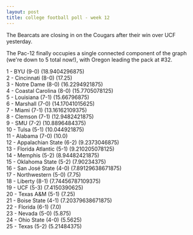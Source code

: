 ```yaml
---
layout: post
title: college football poll - week 12
---
```


The Bearcats are closing in on the Cougars after their win over UCF
yesterday.

The Pac-12 finally occupies a single connected component of the graph
(we're down to 5 total now!), with Oregon leading the pack at #32.

1 - BYU (9-0) (18.9404296875)  
2 - Cincinnati (8-0) (17.25)  
3 - Notre Dame (8-0) (16.2294921875)  
4 - Coastal Carolina (8-0) (15.7705078125)  
5 - Louisiana (7-1) (15.66796875)  
6 - Marshall (7-0) (14.17041015625)  
7 - Miami (7-1) (13.16162109375)  
8 - Clemson (7-1) (12.9482421875)  
9 - SMU (7-2) (10.8896484375)  
10 - Tulsa (5-1) (10.044921875)  
11 - Alabama (7-0) (10.0)  
12 - Appalachian State (6-2) (9.2373046875)  
13 - Florida Atlantic (5-1) (9.210205078125)  
14 - Memphis (5-2) (8.94482421875)  
15 - Oklahoma State (5-2) (7.90234375)  
16 - San José State (4-0) (7.89129638671875)  
17 - Northwestern (5-0) (7.75)  
18 - Liberty (8-1) (7.74456787109375)  
19 - UCF (5-3) (7.4150390625)  
20 - Texas A&M (5-1) (7.25)  
21 - Boise State (4-1) (7.20379638671875)  
22 - Florida (6-1) (7.0)  
23 - Nevada (5-0) (5.875)  
24 - Ohio State (4-0) (5.5625)  
25 - Texas (5-2) (5.21484375)  

